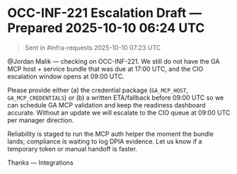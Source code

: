 # OCC-INF-221 Escalation Draft — Prepared 2025-10-10 06:24 UTC
> Sent in #infra-requests 2025-10-10 07:23 UTC

@Jordan Malik — checking on OCC-INF-221. We still do not have the GA MCP host + service bundle that was due at 17:00 UTC, and the CIO escalation window opens at 09:00 UTC.

Please provide either (a) the credential package (`GA_MCP_HOST`, `GA_MCP_CREDENTIALS`) or (b) a written ETA/fallback before 09:00 UTC so we can schedule GA MCP validation and keep the readiness dashboard accurate. Without an update we will escalate to the CIO queue at 09:00 UTC per manager direction.

Reliability is staged to run the MCP auth helper the moment the bundle lands; compliance is waiting to log DPIA evidence. Let us know if a temporary token or manual handoff is faster.

Thanks — Integrations
